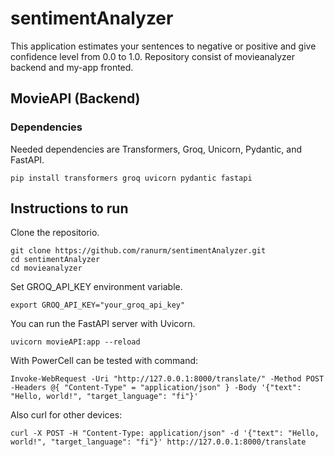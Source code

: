 # sentimentAnalyzer
This application estimates your sentences to negative or positive and give confidence level from 0.0 to 1.0. Repository consist of movieanalyzer backend and my-app fronted.

## MovieAPI (Backend)
### Dependencies
Needed dependencies are Transformers, Groq, Unicorn, Pydantic, and FastAPI.
```
pip install transformers groq uvicorn pydantic fastapi
```
## Instructions to run
Clone the repositorio.
```
git clone https://github.com/ranurm/sentimentAnalyzer.git
cd sentimentAnalyzer
cd movieanalyzer
```
Set GROQ_API_KEY environment variable.
```
export GROQ_API_KEY="your_groq_api_key"
```
You can run the FastAPI server with Uvicorn.
```
uvicorn movieAPI:app --reload
```
With PowerCell can be tested with command:
```
Invoke-WebRequest -Uri "http://127.0.0.1:8000/translate/" -Method POST -Headers @{ "Content-Type" = "application/json" } -Body '{"text": "Hello, world!", "target_language": "fi"}'
```
Also curl for other devices:
```
curl -X POST -H "Content-Type: application/json" -d '{"text": "Hello, world!", "target_language": "fi"}' http://127.0.0.1:8000/translate
```
